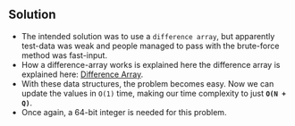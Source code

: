 ## Solution
- The intended solution was to use a `difference array`, but apparently test-data was weak and people managed to pass with the brute-force method was fast-input.
- How a difference-array works is explained here the difference array is explained here: [Difference Array]().
- With these data structures, the problem becomes easy. Now we can update the values in `O(1)` time,  making our time complexity to just **`O(N + Q)`**.
- Once again, a 64-bit integer is needed for this problem.
